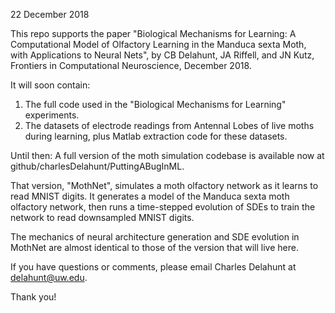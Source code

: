 
22 December 2018

This repo supports the paper "Biological Mechanisms for Learning: A Computational Model of Olfactory Learning in the Manduca sexta Moth, with Applications to Neural Nets", by CB Delahunt, JA Riffell, and JN Kutz, Frontiers in Computational Neuroscience, December 2018.

It will soon contain:
1. The full code used in the "Biological Mechanisms for Learning" experiments. 
2. The datasets of electrode readings from Antennal Lobes of live moths during learning, plus Matlab extraction code for these datasets.

Until then:
A full version of the moth simulation codebase is available now at github/charlesDelahunt/PuttingABugInML.
 
That version, "MothNet", simulates a moth olfactory network as it learns to read MNIST digits. It generates a model of the Manduca sexta moth olfactory network, then runs a time-stepped evolution of SDEs to train the network to read downsampled MNIST digits.

The mechanics of neural architecture generation and SDE evolution in MothNet are almost identical to those of the version that will live here.

If you have questions or comments, please email Charles Delahunt at delahunt@uw.edu.

Thank you!
